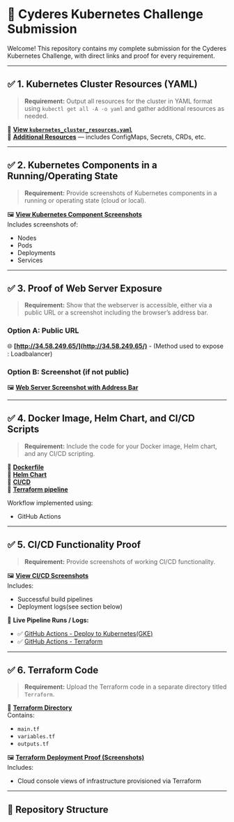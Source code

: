 # 🚀 Cyderes Kubernetes Challenge Submission

Welcome! This repository contains my complete submission for the Cyderes Kubernetes Challenge, with direct links and proof for every requirement.

---

## ✅ 1. Kubernetes Cluster Resources (YAML)

> **Requirement:** Output all resources for the cluster in YAML format using `kubectl get all -A -o yaml` and gather additional resources as needed.

📄 **[View `kubernetes_cluster_resources.yaml`](./kubernetes_cluster_resources.yaml)**  
📄 **[Additional Resources](./extra-k8s-resources/)** — includes ConfigMaps, Secrets, CRDs, etc.

---

## ✅ 2. Kubernetes Components in a Running/Operating State

> **Requirement:** Provide screenshots of Kubernetes components in a running or operating state (cloud or local).

🖼️ **[View Kubernetes Component Screenshots](./screenshots/k8s-components/)**  
Includes screenshots of:
- Nodes
- Pods
- Deployments
- Services
---

## ✅ 3. Proof of Web Server Exposure

> **Requirement:** Show that the webserver is accessible, either via a public URL or a screenshot including the browser’s address bar.

### Option A: Public URL
🌐 **[http://34.58.249.65/](http://34.58.249.65/)**
    -   (Method used to expose : Loadbalancer)

### Option B: Screenshot (if not public)
🖼️ **[Web Server Screenshot with Address Bar](./screenshots/webserver/webserver-proof.png)**

---

## ✅ 4. Docker Image, Helm Chart, and CI/CD Scripts

> **Requirement:** Include the code for your Docker image, Helm chart, and any CI/CD scripting.

📁 **[Dockerfile](./Dockerfile)**  
📁 **[Helm Chart](./charts/)**  
📁 **[CI/CD](./.github/workflows/deploy.yml)**  
📁 **[Terraform pipeline](./.github/workflows/terraform.yml)**  

Workflow implemented using:
- GitHub Actions

---

## ✅ 5. CI/CD Functionality Proof

> **Requirement:** Provide screenshots of working CI/CD functionality.

🖼️ **[View CI/CD Screenshots](./screenshots/ci-cd/)**  
Includes:
- Successful build pipelines
- Deployment logs(see section below)

🔗 **Live Pipeline Runs / Logs:**
- ✅ [GitHub Actions - Deploy to Kubernetes(GKE)](https://github.com/Avil172/gke-devops/actions/runs/15488597518/job/43608814167)
- ✅ [GitHub Actions - Terraform](https://github.com/Avil172/gke-devops/actions/runs/15488727060)


---

## ✅ 6. Terraform Code

> **Requirement:** Upload the Terraform code in a separate directory titled `Terraform`.

📁 **[Terraform Directory](./terraform/)**  
Contains:
- `main.tf`
- `variables.tf`
- `outputs.tf`

🖼️ **[Terraform Deployment Proof (Screenshots)](./screenshots/terraform-resources/)**  
Includes:
- Cloud console views of infrastructure provisioned via Terraform

---

## 📁 Repository Structure

